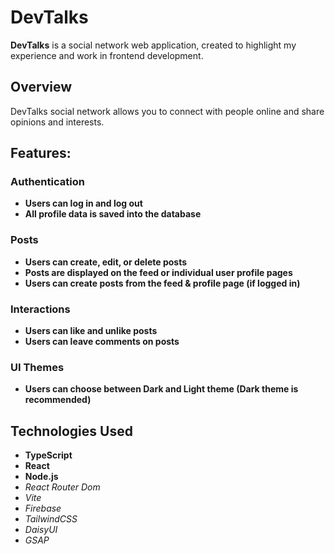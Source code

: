 # DevTalks

**DevTalks** is a social network web application, created to highlight my experience and work in frontend development.

## Overview

DevTalks social network allows you to connect with people online and share opinions and interests.

## Features:

### Authentication
- **Users can log in and log out**
- **All profile data is saved into the database**

### Posts
- **Users can create, edit, or delete posts**
- **Posts are displayed on the feed or individual user profile pages**
- **Users can create posts from the feed & profile page (if logged in)**

### Interactions
- **Users can like and unlike posts**
- **Users can leave comments on posts**

### UI Themes
- **Users can choose between Dark and Light theme (Dark theme is recommended)**

## Technologies Used

- **TypeScript**
- **React**
- **Node.js**
- *React Router Dom*
- *Vite*
- *Firebase*
- *TailwindCSS*
- *DaisyUI*
- *GSAP*
